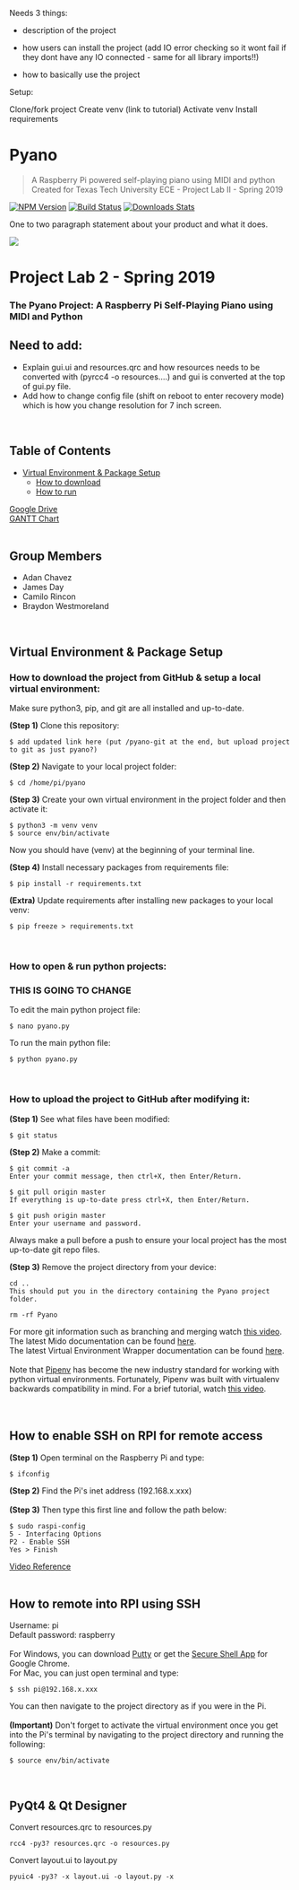 
Needs 3 things:

- description of the project

- how users can install the project (add IO error checking so it wont fail if they dont have any IO connected - same for all library imports!!)

- how to basically use the project


Setup:

Clone/fork project
Create venv (link to tutorial)
Activate venv
Install requirements


# Pyano
> A Raspberry Pi powered self-playing piano using MIDI and python <br /> Created for Texas Tech University ECE - Project Lab II - Spring 2019

[![NPM Version][npm-image]][npm-url]
[![Build Status][travis-image]][travis-url]
[![Downloads Stats][npm-downloads]][npm-url]

One to two paragraph statement about your product and what it does.

![](header.png)


# Project Lab 2 - Spring 2019
### The Pyano Project: A Raspberry Pi Self-Playing Piano using MIDI and Python

## Need to add:
- Explain gui.ui and resources.qrc and how resources needs to be converted with (pyrcc4 -o resources....) and gui is converted at the top of gui.py file.
- Add how to change config file (shift on reboot to enter recovery mode) which is how you change resolution for 7 inch screen.

<br />


## Table of Contents
- [Virtual Environment & Package Setup](#1)
	- [ How to download ](#2)
	- [ How to run ](#3)


[Google Drive](https://drive.google.com/drive/folders/1dAa1gpMDAFGlhVw4SyiRp4k-08ug63ls) <br />
[GANTT Chart](https://docs.google.com/spreadsheets/d/1Dl2fH-6QJU7XaaoZwBGv_6Ten1BIh_QoUyknhaeHPaA/edit#gid=0) <br />
<br />

## Group Members
- Adan Chavez
- James Day
- Camilo Rincon
- Braydon Westmoreland

<br />

<a name="1"></a>
## Virtual Environment & Package Setup

<a name="2"></a>
### How to download the project from GitHub & setup a local virtual environment:

Make sure python3, pip, and git are all installed and up-to-date.

**(Step 1)** Clone this repository:

```
$ add updated link here (put /pyano-git at the end, but upload project to git as just pyano?)
```

**(Step 2)** Navigate to your local project folder:

```
$ cd /home/pi/pyano
```

**(Step 3)** Create your own virtual environment in the project folder and then activate it:

```
$ python3 -m venv venv
$ source env/bin/activate
```

Now you should have (venv) at the beginning of your terminal line.

**(Step 4)** Install necessary packages from requirements file:

```
$ pip install -r requirements.txt
```

**(Extra)** Update requirements after installing new packages to your local venv:

```
$ pip freeze > requirements.txt
```

<br />

<a name="3"></a>
### How to open & run python projects:
### THIS IS GOING TO CHANGE
To edit the main python project file:

```
$ nano pyano.py
```

To run the main python file:

```
$ python pyano.py
```

<br />

### How to upload the project to GitHub after modifying it:

**(Step 1)** See what files have been modified:

```
$ git status
```

**(Step 2)** Make a commit:

```
$ git commit -a
Enter your commit message, then ctrl+X, then Enter/Return.

$ git pull origin master
If everything is up-to-date press ctrl+X, then Enter/Return.

$ git push origin master
Enter your username and password.
```

Always make a pull before a push to ensure your local project has the most up-to-date git repo files. 

**(Step 3)** Remove the project directory from your device:

```
cd ..
This should put you in the directory containing the Pyano project folder.

rm -rf Pyano
```

For more git information such as branching and merging watch [this video](https://www.youtube.com/watch?v=HVsySz-h9r4&frags=pl%2Cwn). <br />
The latest Mido documentation can be found [here](https://mido.readthedocs.io/en/latest/). <br />
The latest Virtual Environment Wrapper documentation can be found [here](https://virtualenvwrapper.readthedocs.io/en/latest/#). <br />
<br />
Note that [Pipenv](https://pipenv.readthedocs.io/en/latest/) has become the new industry standard for working with python virtual environments. Fortunately, Pipenv was built with virtualenv backwards compatibility in mind. For a brief tutorial, watch [this video](https://www.youtube.com/watch?v=zDYL22QNiWk&t=246s).
<br />
<br />
<br /> 

## How to enable SSH on RPI for remote access
**(Step 1)** Open terminal on the Raspberry Pi and type:

```
$ ifconfig
```

**(Step 2)** Find the Pi's inet address (192.168.x.xxx) <br /> <br />
**(Step 3)** Then type this first line and follow the path below:

```
$ sudo raspi-config
5 - Interfacing Options
P2 - Enable SSH
Yes > Finish
```

[Video Reference](https://www.youtube.com/watch?v=IDqQIDL3LKg&index=3&list=PLQVvvaa0QuDesV8WWHLLXW_avmTzHmJLv)
<br /> 
<br /> 

## How to remote into RPI using SSH
Username: pi <br />
Default password: raspberry <br /> <br />
For Windows, you can download [Putty](https://www.putty.org/) or get the [Secure Shell App](https://chrome.google.com/webstore/detail/secure-shell-app/pnhechapfaindjhompbnflcldabbghjo?hl=en) for Google Chrome. <br /> 
For Mac, you can just open terminal and type:

```
$ ssh pi@192.168.x.xxx
```

You can then navigate to the project directory as if you were in the Pi. <br /> <br />
**(Important)** Don't forget to activate the virtual environment once you get into the Pi's terminal by navigating to the project directory and running the following:

```
$ source env/bin/activate
```

<br /> 


## PyQt4 & Qt Designer
Convert resources.qrc to resources.py

```
rcc4 -py3? resources.qrc -o resources.py

```

Convert layout.ui to layout.py

```
pyuic4 -py3? -x layout.ui -o layout.py -x 

```



<!-- Markdown link & img dfn's -->
[npm-image]: https://img.shields.io/npm/v/datadog-metrics.svg?style=flat-square
[npm-url]: https://npmjs.org/package/datadog-metrics
[npm-downloads]: https://img.shields.io/npm/dm/datadog-metrics.svg?style=flat-square
[travis-image]: https://img.shields.io/travis/dbader/node-datadog-metrics/master.svg?style=flat-square
[travis-url]: https://travis-ci.org/dbader/node-datadog-metrics
[wiki]: https://github.com/yourname/yourproject/wiki

